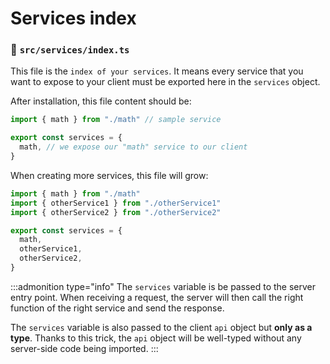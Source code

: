 # Services index

### 📃 `src/services/index.ts`

This file is the `index of your services`. It means every service that you want to expose to your client must be exported here in the `services` object.

After installation, this file content should be:

```typescript
import { math } from "./math" // sample service

export const services = {
  math, // we expose our "math" service to our client 
}
```

When creating more services, this file will grow:

```typescript
import { math } from "./math"
import { otherService1 } from "./otherService1"
import { otherService2 } from "./otherService2"

export const services = {
  math,
  otherService1,
  otherService2,
}
```

:::admonition type="info"
The `services` variable is be passed to the server entry point. When receiving a request, the server will then call the right function of the right service and send the response.

The `services` variable is also passed to the client `api` object but **only as a type**. Thanks to this trick, the `api` object will be well-typed without any server-side code being imported.
:::

